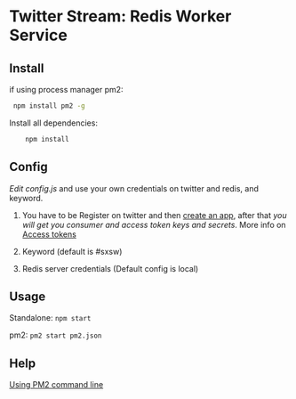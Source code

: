 # Twitter Stream: Redis Worker Service

## Install

if using process manager pm2:
```sh
 npm install pm2 -g
```

Install all dependencies:
```sh
    npm install
```

## Config

*Edit config.js* and use your own credentials on twitter and redis, and keyword.

  1. You have to be Register on twitter and then [create an app](https://apps.twitter.com/app/new),
     after that *you will get you consumer and access token keys and secrets*.
     More info on [Access tokens](https://dev.twitter.com/oauth/overview/application-owner-access-tokens)

  1. Keyword (default is #sxsw)

  1. Redis server credentials (Default config is local)


## Usage

Standalone: ```npm start```

pm2: ```pm2 start pm2.json```

## Help

[Using PM2 command line](https://github.com/Unitech/pm2)

